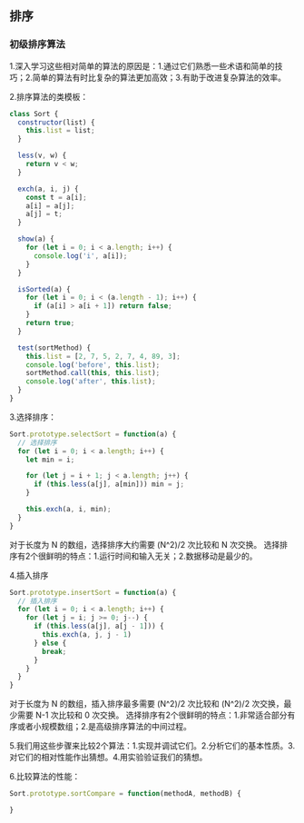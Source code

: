 ## 排序

### 初级排序算法

1.深入学习这些相对简单的算法的原因是：1.通过它们熟悉一些术语和简单的技巧；2.简单的算法有时比复杂的算法更加高效；3.有助于改进复杂算法的效率。

2.排序算法的类模板：

```js
class Sort {
  constructor(list) {
    this.list = list;
  }

  less(v, w) {
    return v < w;
  }

  exch(a, i, j) {
    const t = a[i];
    a[i] = a[j];
    a[j] = t;
  }

  show(a) {
    for (let i = 0; i < a.length; i++) {
      console.log('i', a[i]);
    }
  }

  isSorted(a) {
    for (let i = 0; i < (a.length - 1); i++) {
      if (a[i] > a[i + 1]) return false;
    }
    return true;
  }

  test(sortMethod) {
    this.list = [2, 7, 5, 2, 7, 4, 89, 3];
    console.log('before', this.list);
    sortMethod.call(this, this.list);
    console.log('after', this.list);
  }
}
```

3.选择排序：

```js
Sort.prototype.selectSort = function(a) {
  // 选择排序
  for (let i = 0; i < a.length; i++) {
    let min = i;

    for (let j = i + 1; j < a.length; j++) {
      if (this.less(a[j], a[min])) min = j;
    }

    this.exch(a, i, min);
  }
}
```

对于长度为 N 的数组，选择排序大约需要 (N^2)/2 次比较和 N 次交换。
选择排序有2个很鲜明的特点：1.运行时间和输入无关；2.数据移动是最少的。

4.插入排序

```js
Sort.prototype.insertSort = function(a) {
  // 插入排序
  for (let i = 0; i < a.length; i++) {
    for (let j = i; j >= 0; j--) {
      if (this.less(a[j], a[j - 1])) {
        this.exch(a, j, j - 1)
      } else {
        break;
      }
    }
  }
}
```

对于长度为 N 的数组，插入排序最多需要 (N^2)/2 次比较和 (N^2)/2 次交换，最少需要 N-1 次比较和 0 次交换。
选择排序有2个很鲜明的特点：1.非常适合部分有序或者小规模数组；2.是高级排序算法的中间过程。

5.我们用这些步骤来比较2个算法：1.实现并调试它们。2.分析它们的基本性质。3.对它们的相对性能作出猜想。4.用实验验证我们的猜想。

6.比较算法的性能：

```js
Sort.prototype.sortCompare = function(methodA, methodB) {

}
```
